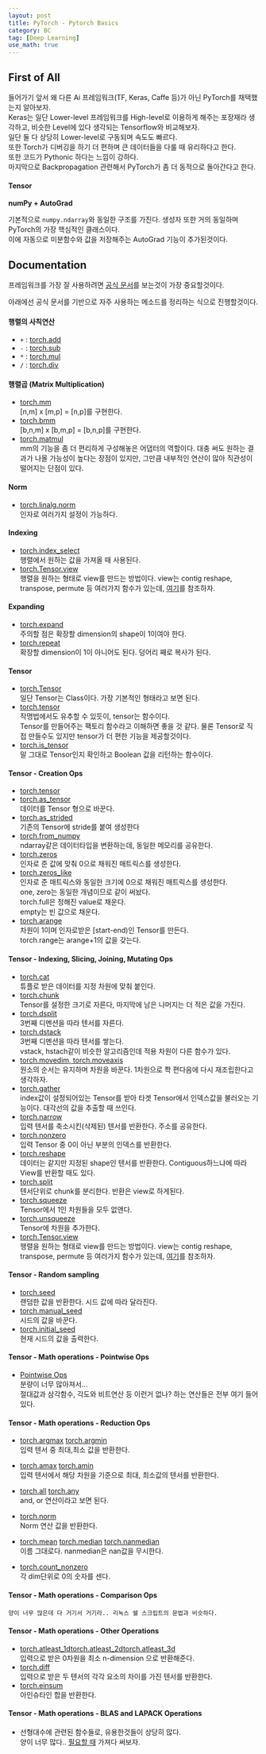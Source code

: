 ```yaml
---
layout: post
title: PyTorch - Pytorch Basics
category: BC
tag: [Deep Learning] 
use_math: true
---
```


## First of All  

들어가기 앞서 왜 다른 Ai 프레임워크(TF, Keras, Caffe 등)가 아닌 PyTorch를 채택했는지 알아보자.  
Keras는 일단 Lower-level 프레임워크를 High-level로 이용하게 해주는 포장재라 생각하고, 비슷한 Level에 있다 생각되는 Tensorflow와 비교해보자.  
일단 둘 다 상당히 Lower-level로 구동되며 속도도 빠르다.  
또한 Torch가 디버깅을 하기 더 편하며 큰 데이터들을 다룰 때 유리하다고 한다.  
또한 코드가 Pythonic 하다는 느낌이 강하다.  
마지막으로 Backpropagation 관련해서 PyTorch가 좀 더 동적으로 돌아간다고 한다.  

#### Tensor  

**numPy + AutoGrad**  

기본적으로 `numpy.ndarray`와 동일한 구조를 가진다. 생성자 또한 거의 동일하며 PyTorch의 가장 핵심적인 클래스이다.  
이에 자동으로 미분함수와 값을 저장해주는 AutoGrad 기능이 추가된것이다.  

## Documentation  

프레임워크를 가장 잘 사용하려면 [공식 문서](https://pytorch.org/docs/stable/index.html)를 보는것이 가장 중요할것이다.  

아래에선 공식 문서를 기반으로 자주 사용하는 메소드를 정리하는 식으로 진행할것이다.  

#### 행렬의 사칙연산  
- `+` : [torch.add](https://pytorch.org/docs/stable/generated/torch.add.html?highlight=add#torch.add)
- `-` : [torch.sub](https://pytorch.org/docs/stable/generated/torch.sub.html#torch.sub)
- `*` : [torch.mul](https://pytorch.org/docs/stable/generated/torch.mul.html?highlight=mul#torch.mul)
- `/` : [torch.div](https://pytorch.org/docs/stable/generated/torch.div.html?highlight=div#torch.div)

#### 행렬곱 (Matrix Multiplication)  

- [torch.mm](https://pytorch.org/docs/stable/generated/torch.mm.html?highlight=torch%20mm#torch.mm)    
    [n,m] x [m,p] = [n,p]를 구현한다.  
- [torch.bmm](https://pytorch.org/docs/stable/generated/torch.bmm.html?highlight=bmm#torch.bmm)  
    [b,n,m] x [b,m,p] = [b,n,p]를 구현한다.  
- [torch.matmul](https://pytorch.org/docs/stable/generated/torch.matmul.html?highlight=matmul#torch.matmul)  
    mm의 기능을 좀 더 편리하게 구성해놓은 어댑터의 역할이다. 대충 써도 원하는 결과가 나올 가능성이 높다는 장점이 있지만, 그만큼 내부적인 연산이 많아 직관성이 떨어지는 단점이 있다.  

#### Norm  

- [torch.linalg.norm](https://pytorch.org/docs/stable/generated/torch.linalg.norm.html)  
    인자로 여러가지 설정이 가능하다.  

#### Indexing  
- [torch.index_select](https://pytorch.org/docs/stable/generated/torch.index_select.html?highlight=index#torch.index_select)  
    행렬에서 원하는 값을 가져올 때 사용된다.  
- [torch.Tensor.view](https://pytorch.org/docs/stable/generated/torch.Tensor.view.html?highlight=view#torch.Tensor.view)  
    행렬을 원하는 형태로 view를 만드는 방법이다. view는 contig reshape, transpose, permute 등 여러가지 함수가 있는데, [여기](https://sanghyu.tistory.com/3)를 참조하자.    

#### Expanding  

- [torch.expand](https://pytorch.org/docs/stable/generated/torch.Tensor.expand.html?highlight=expand)  
    주의할 점은 확장할 dimension의 shape이 1이여야 한다.  
- [torch.repeat](https://pytorch.org/docs/stable/generated/torch.Tensor.repeat.html)  
    확장할 dimension이 1이 아니어도 된다. 덩어리 째로 복사가 된다.  

#### Tensor  

- [torch.Tensor](https://pytorch.org/docs/stable/tensors.html?highlight=tensor#torch.Tensor)  
    일단 Tensor는 Class이다. 가장 기본적인 형태라고 보면 된다.  
- [torch.tensor](https://pytorch.org/docs/stable/generated/torch.tensor.html?highlight=tensor#torch.tensor)  
    작명법에서도 유추할 수 있듯이, tensor는 함수이다.  
    Tensor를 만들어주는 팩토리 함수라고 이해하면 좋을 것 같다. 물론 Tensor로 직접 만들수도 있지만 tensor가 더 편한 기능을 제공할것이다.  
- [torch.is_tensor](https://pytorch.org/docs/stable/generated/torch.is_tensor.html#torch.is_tensor)  
    말 그대로 Tensor인지 확인하고 Boolean 값을 리턴하는 함수이다.  

#### Tensor - Creation Ops  
- [torch.tensor](https://pytorch.org/docs/stable/generated/torch.tensor.html?highlight=tensor#torch.tensor)  
- [torch.as_tensor](https://pytorch.org/docs/stable/generated/torch.as_tensor.html#torch.as_tensor)  
    데이터를 Tensor 형으로 바꾼다.  
- [torch.as_strided](https://pytorch.org/docs/stable/generated/torch.as_strided.html#torch.as_strided)  
    기존의 Tensor에 stride를 붙여 생성한다
- [torch.from_numpy](https://pytorch.org/docs/stable/generated/torch.from_numpy.html#torch.from_numpy)   
    ndarray같은 데이터타입을 변환하는데, 동일한 메모리를 공유한다.  
- [torch.zeros](https://pytorch.org/docs/stable/generated/torch.zeros.html#torch.zeros)  
    인자로 준 값에 맞춰 0으로 채워진 매트릭스를 생성한다. 
- [torch.zeros_like](https://pytorch.org/docs/stable/generated/torch.zeros_like.html#torch.zeros_like)  
    인자로 준 매트릭스와 동일한 크기에 0으로 채워진 매트릭스를 생성한다.  
    one, zero는 동일한 개념이므로 같이 써놨다.  
    torch.full은 정해진 value로 채운다.  
    empty는 빈 값으로 채운다.  
- [torch.arange](https://pytorch.org/docs/stable/generated/torch.arange.html#torch.arange)  
    차원이 1이며 인자로받은 [start-end)인 Tensor를 만든다.  
    torch.range는 arange+1의 값을 갖는다.  
#### Tensor - Indexing, Slicing, Joining, Mutating Ops  

- [torch.cat](https://pytorch.org/docs/stable/generated/torch.cat.html#torch.cat)  
    튜플로 받은 데이터를 지정 차원에 맞춰 붙인다.  
- [torch.chunk](https://pytorch.org/docs/stable/generated/torch.chunk.html#torch.chunk)  
    Tensor를 설정한 크기로 자른다, 마지막에 남은 나머지는 더 적은 값을 가진다.  
- [torch.dsplit](https://pytorch.org/docs/stable/generated/torch.dsplit.html#torch.dsplit)    
    3번째 디멘션을 따라 텐서를 자른다.  
- [torch.dstack](https://pytorch.org/docs/stable/generated/torch.dstack.html#torch.dstack)  
    3번째 디멘션을 따라 텐서를 쌓는다.  
    vstack, hstach같이 비슷한 알고리즘인데 적용 차원이 다른 함수가 있다.  
- [torch.movedim, torch.moveaxis](https://pytorch.org/docs/stable/generated/torch.movedim.html#torch.movedim)  
    원소의 순서는 유지하며 차원을 바꾼다. 1차원으로 쫙 편다음에 다시 재조립한다고 생각하자.  
- [torch.gather](https://pytorch.org/docs/stable/generated/torch.gather.html#torch.gather)  
    index값이 설정되어있는 Tensor를 받아 타겟 Tensor에서 인덱스값을 불러오는 기능이다. 대각선의 값을 추출할 때 쓰인다.  
- [torch.narrow](https://pytorch.org/docs/stable/generated/torch.narrow.html#torch.narrow)  
    입력 텐서를 축소시킨(삭제된) 텐서를 반환한다. 주소를 공유한다.  
- [torch.nonzero](https://pytorch.org/docs/stable/generated/torch.nonzero.html#torch.nonzero)  
    입력 Tensor 중 0이 아닌 부분의 인덱스를 반환한다.  
- [torch.reshape](https://pytorch.org/docs/stable/generated/torch.reshape.html#torch.reshape)  
    데이터는 같지만 지정된 shape인 텐서를 반환한다. Contiguous하느냐에 따라 View를 반환할 때도 있다.  
- [torch.split](https://pytorch.org/docs/stable/generated/torch.split.html#torch.split)  
    텐서단위로 chunk를 분리한다. 반환은 view로 하게된다.  
- [torch.squeeze](https://pytorch.org/docs/stable/generated/torch.squeeze.html#torch.squeeze)  
    Tensor에서 1인 차원들을 모두 없앤다.  
- [torch.unsqueeze](https://pytorch.org/docs/stable/generated/torch.unsqueeze.html#torch.unsqueeze)  
    Tensor에 차원을 추가한다.      
- [torch.Tensor.view](https://pytorch.org/docs/stable/generated/torch.Tensor.view.html?highlight=view#torch.Tensor.view)  
    행렬을 원하는 형태로 view를 만드는 방법이다. view는 contig reshape, transpose, permute 등 여러가지 함수가 있는데, [여기](https://sanghyu.tistory.com/3)를 참조하자.    
    
#### Tensor - Random sampling
- [torch.seed](https://pytorch.org/docs/stable/generated/torch.seed.html#torch.seed)  
    랜덤한 값을 반환한다. 시드 값에 따라 달라진다.  
- [torch.manual_seed](https://pytorch.org/docs/stable/generated/torch.manual_seed.html#torch.manual_seed)  
    시드의 값을 바꾼다.  
- [torch.initial_seed](https://pytorch.org/docs/stable/generated/torch.initial_seed.html#torch.initial_seed)  
    현재 시드의 값을 출력한다.  
    
#### Tensor - Math operations - Pointwise Ops
- [Pointwise Ops](https://pytorch.org/docs/stable/torch.html#math-operations)  
    분량이 너무 많아져서...  
    절대값과 삼각함수, 각도와 비트연산 등 이런거 없나? 하는 연산들은 전부 여기 들어있다.  
#### Tensor - Math operations - Reduction Ops
- [torch.argmax](https://pytorch.org/docs/stable/generated/torch.argmax.html#torch.argmax) [torch.argmin](https://pytorch.org/docs/stable/generated/torch.argmin.html#torch.argmin)  
    입력 텐서 중 최대,최소 값을 반환한다.  

- [torch.amax](https://pytorch.org/docs/stable/generated/torch.amax.html#torch.amax) [torch.amin](https://pytorch.org/docs/stable/generated/torch.amin.html#torch.amin)    
    입력 텐서에서 해당 차원을 기준으로 최대, 최소값의 텐서를 반환한다.  
- [torch.all](https://pytorch.org/docs/stable/generated/torch.all.html#torch.all) [torch.any](https://pytorch.org/docs/stable/generated/torch.any.html#torch.any)  
    and, or 연산이라고 보면 된다.  
- [torch.norm](https://pytorch.org/docs/stable/generated/torch.norm.html#torch.norm)  
    Norm 연산 값을 반환한다.  
- [torch.mean](https://pytorch.org/docs/stable/generated/torch.mean.html#torch.mean) [torch.median](https://pytorch.org/docs/stable/generated/torch.median.html#torch.median) [torch.nanmedian](https://pytorch.org/docs/stable/generated/torch.nanmedian.html#torch.nanmedian)   
    이름 그대로다. nanmedian은 nan값을 무시한다.  
- [torch.count_nonzero](https://pytorch.org/docs/stable/generated/torch.count_nonzero.html#torch.count_nonzero)  
    각 dim단위로 0의 숫자를 센다.  
#### Tensor - Math operations - Comparison Ops
    양이 너무 많은데 다 거기서 거기라.. 리눅스 쉘 스크립트의 문법과 비슷하다.  
    
#### Tensor - Math operations - Other Operations
- [torch.atleast_1d](https://pytorch.org/docs/stable/generated/torch.atleast_1d.html#torch.atleast_1d)[torch.atleast_2d](https://pytorch.org/docs/stable/generated/torch.atleast_2d.html#torch.atleast_2d)[torch.atleast_3d](https://pytorch.org/docs/stable/generated/torch.atleast_3d.html#torch.atleast_3d)  
    입력으로 받은 0차원을 최소 n-dimension 으로 반환해준다.  
- [torch.diff](https://pytorch.org/docs/stable/generated/torch.diff.html#torch.diff)  
    입력으로 받은 두 텐서의 각각 요소의 차이를 가진 텐서를 반환한다.  
- [torch.einsum](https://pytorch.org/docs/stable/generated/torch.einsum.html#torch.einsum)  
    아인슈타인 합을 반환한다.  
#### Tensor - Math operations - BLAS and LAPACK Operations
- 선형대수에 관련된 함수들로, 유용한것들이 상당히 많다.  
  양이 너무 많다.. [필요할 때](https://pytorch.org/docs/stable/torch.html#math-operations) 가져다 써보자.  
    

